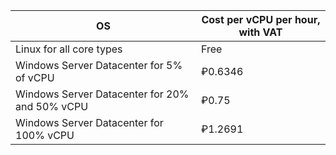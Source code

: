 OS | Cost per vCPU per hour, with VAT
--- | ---
Linux for all core types | Free
Windows Server Datacenter for 5% of vCPU | ₽0.6346
Windows Server Datacenter for 20% and 50% vCPU | ₽0.75
Windows Server Datacenter for 100% vCPU | ₽1.2691